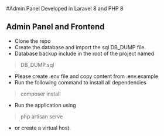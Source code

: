 #Admin Panel Developed in Laravel 8 and PHP 8

## Admin Panel and Frontend

- Clone the repo
- Create the database and import the sql DB_DUMP file.  
- Database backup include in the root of the project named
> DB_DUMP.sql
- Please create .env file and copy content from .env.example
- Run the following command to install all dependencies
> composer install
- Run the application using
> php artisan serve
- or create a virtual host.
